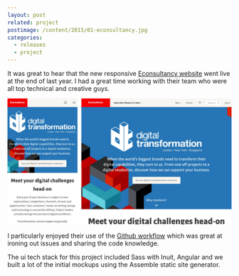 ```yaml
---
layout: post
related: project
postimage: /content/2015/01-econsultancy.jpg
categories:
  - releases
  - project
---
```


It was great to hear that the new responsive [Econsultancy website](https://econsultancy.com/)
went live at the end of last year. I had a great time working with their
team who were all top technical and creative guys.

![responsive screenshots](/content/2015/01-econsultancy-responsive.jpg)

I particularly enjoyed their use of the [Github workflow](https://guides.github.com/introduction/flow/index.html)
 which was great at ironing out issues and sharing the code knowledge.

The ui tech stack for this project included Sass with Inuit, Angular and we built
 a lot of the initial mockups using the Assemble static site generator.

